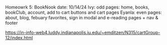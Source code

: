 Homeowrk 5: BookNook
date: 10/14/24
Ivy: odd pages: home, books, bookClub, account, add to cart buttons and cart pages
Eyanla: even pages: about, blog, febuary favorites, sign in modal and e-reading pages + nav & footer

https://in-info-web4.luddy.indianapolis.iu.edu/~emditzen/N315/cartGroup-12/index.html
